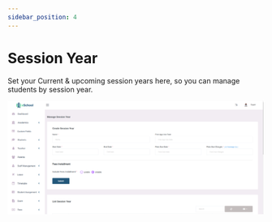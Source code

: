 ```yaml
---
sidebar_position: 4
---
```


# Session Year

Set your Current & upcoming session years here, so you can manage students by session year.

![Session Year](../static/images/admin/7.png)
